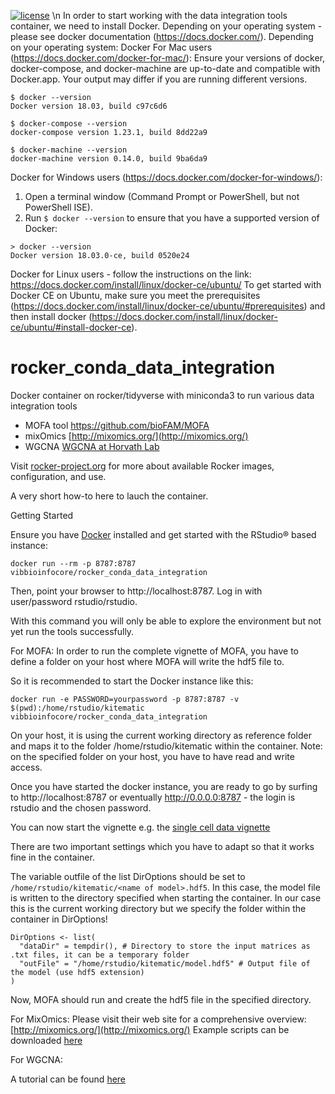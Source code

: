 [![license](https://img.shields.io/badge/license-GPLv2-blue.svg)](https://opensource.org/licenses/GPL-2.0)
\n
In order to start working with the data integration tools container, we need to install Docker. Depending on your operating system - please see docker documentation (https://docs.docker.com/). 
Depending on your operating system:
Docker For Mac users (https://docs.docker.com/docker-for-mac/):
Ensure your versions of docker, docker-compose, and docker-machine are up-to-date and compatible with Docker.app. Your output may differ if you are running different versions.
```
$ docker --version
Docker version 18.03, build c97c6d6

$ docker-compose --version
docker-compose version 1.23.1, build 8dd22a9

$ docker-machine --version
docker-machine version 0.14.0, build 9ba6da9
```
 
Docker for Windows users (https://docs.docker.com/docker-for-windows/):
1. Open a terminal window (Command Prompt or PowerShell, but not PowerShell ISE).
2. Run ```$ docker --version``` to ensure that you have a supported version of Docker:
```
> docker --version
Docker version 18.03.0-ce, build 0520e24
```
Docker for Linux users - follow the instructions on the link: https://docs.docker.com/install/linux/docker-ce/ubuntu/
To get started with Docker CE on Ubuntu, make sure you meet the prerequisites (https://docs.docker.com/install/linux/docker-ce/ubuntu/#prerequisites)
and then install docker (https://docs.docker.com/install/linux/docker-ce/ubuntu/#install-docker-ce).

# rocker_conda_data_integration
Docker container on rocker/tidyverse with miniconda3 to run various  data integration tools

  *  MOFA tool https://github.com/bioFAM/MOFA
  *  mixOmics [http://mixomics.org/](http://mixomics.org/)
  *  WGCNA [WGCNA at Horvath Lab](https://labs.genetics.ucla.edu/horvath/CoexpressionNetwork/Rpackages/WGCNA/)

Visit [rocker-project.org](http://rocker-project.org) for more about available Rocker images, configuration, and use.

A very short how-to here to lauch the container.

Getting Started

Ensure you have [Docker](https://www.docker.com/) installed and get started with the RStudio® based instance:

```
docker run --rm -p 8787:8787 vibbioinfocore/rocker_conda_data_integration
```

Then, point your browser to http://localhost:8787. Log in with user/password rstudio/rstudio.

With this command you will only be able to explore the environment but not yet run the tools successfully. 

For MOFA:
In order to run the complete vignette of MOFA, you have to define a folder on your host where MOFA will write the hdf5 file to.

So it is recommended to start the Docker instance like this:

```
docker run -e PASSWORD=yourpassword -p 8787:8787 -v $(pwd):/home/rstudio/kitematic vibbioinfocore/rocker_conda_data_integration
```

On your host, it is using the current working directory as reference folder and maps it to the folder /home/rstudio/kitematic within the container. Note: on the specified folder on your host, you have to have read and write access.

Once you have started the docker instance, you are ready to go by surfing to http://localhost:8787 or eventually http://0.0.0.0:8787 - the login is rstudio and the chosen password.

You can now start the vignette e.g. the [single cell data vignette](https://github.com/bioFAM/MOFA/blob/master/MOFAtools/vignettes/MOFA_example_scMT.Rmd)

There are two important settings which you have to adapt so that it works fine in the container.

The variable outfile of the list DirOptions should be set to ``` /home/rstudio/kitematic/<name of model>.hdf5```. In this case, the model file is written to the directory specified when starting the container. In our case this is the current working directory but we specify the folder within the container in DirOptions!

```
DirOptions <- list(
  "dataDir" = tempdir(), # Directory to store the input matrices as .txt files, it can be a temporary folder
  "outFile" = "/home/rstudio/kitematic/model.hdf5" # Output file of the model (use hdf5 extension)
)
```
Now, MOFA should run and create the hdf5 file in the specified directory.

For MixOmics:
Please visit their web site for a comprehensive overview: [http://mixomics.org/](http://mixomics.org/)
Example scripts can be downloaded [here](http://journals.plos.org/ploscompbiol/article/file?type=supplementary&id=info:doi/10.1371/journal.pcbi.1005752.s002)

For WGCNA:

A tutorial can be found [here](https://horvath.genetics.ucla.edu/html/CoexpressionNetwork/Rpackages/WGCNA/Tutorials/)
